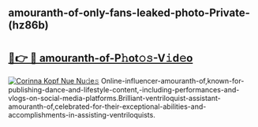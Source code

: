 ## amouranth-of-only-fans​-leaked-photo​-Private-(hz86b)


# <h2><a href="https://mediaupload.pro?title=amouranth-of&ref=git">🔗👉 🔴 amouranth-of-P𝚑ot𝚘𝚜-V𝚒d𝚎o</a></h2>

[![Corinna Kopf Nue Nu𝚍e𝚜](https://i.imgur.com/0qMVB7G.gif)](https://mediaupload.pro?title=amouranth-of&ref=git)
Online-influencer-amouranth-of,known-for-publishing-dance-and-lifestyle-content,-including-performances-and-vlogs-on-social-media-platforms.Brilliant-ventriloquist-assistant-amouranth-of,celebrated-for-their-exceptional-abilities-and-accomplishments-in-assisting-ventriloquists.  